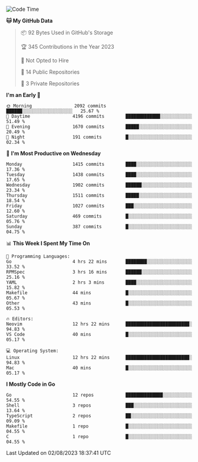<!--START_SECTION:waka-->
![Code Time](http://img.shields.io/badge/Code%20Time-94%20hrs%206%20mins-blue)

**🐱 My GitHub Data** 

> 📦 92 Bytes Used in GitHub's Storage 
 > 
> 🏆 345 Contributions in the Year 2023
 > 
> 🚫 Not Opted to Hire
 > 
> 📜 14 Public Repositories 
 > 
> 🔑 3 Private Repositories 
 > 
**I'm an Early 🐤** 

```text
🌞 Morning                2092 commits        ██████░░░░░░░░░░░░░░░░░░░   25.67 % 
🌆 Daytime                4196 commits        █████████████░░░░░░░░░░░░   51.49 % 
🌃 Evening                1670 commits        █████░░░░░░░░░░░░░░░░░░░░   20.49 % 
🌙 Night                  191 commits         █░░░░░░░░░░░░░░░░░░░░░░░░   02.34 % 
```
📅 **I'm Most Productive on Wednesday** 

```text
Monday                   1415 commits        ████░░░░░░░░░░░░░░░░░░░░░   17.36 % 
Tuesday                  1438 commits        ████░░░░░░░░░░░░░░░░░░░░░   17.65 % 
Wednesday                1902 commits        ██████░░░░░░░░░░░░░░░░░░░   23.34 % 
Thursday                 1511 commits        █████░░░░░░░░░░░░░░░░░░░░   18.54 % 
Friday                   1027 commits        ███░░░░░░░░░░░░░░░░░░░░░░   12.60 % 
Saturday                 469 commits         █░░░░░░░░░░░░░░░░░░░░░░░░   05.76 % 
Sunday                   387 commits         █░░░░░░░░░░░░░░░░░░░░░░░░   04.75 % 
```


📊 **This Week I Spent My Time On** 

```text
💬 Programming Languages: 
Go                       4 hrs 22 mins       ████████░░░░░░░░░░░░░░░░░   33.52 % 
RPMSpec                  3 hrs 16 mins       ██████░░░░░░░░░░░░░░░░░░░   25.16 % 
YAML                     2 hrs 3 mins        ████░░░░░░░░░░░░░░░░░░░░░   15.82 % 
Makefile                 44 mins             █░░░░░░░░░░░░░░░░░░░░░░░░   05.67 % 
Other                    43 mins             █░░░░░░░░░░░░░░░░░░░░░░░░   05.53 % 

🔥 Editors: 
Neovim                   12 hrs 22 mins      ████████████████████████░   94.83 % 
VS Code                  40 mins             █░░░░░░░░░░░░░░░░░░░░░░░░   05.17 % 

💻 Operating System: 
Linux                    12 hrs 22 mins      ████████████████████████░   94.83 % 
Mac                      40 mins             █░░░░░░░░░░░░░░░░░░░░░░░░   05.17 % 
```

**I Mostly Code in Go** 

```text
Go                       12 repos            ██████████████░░░░░░░░░░░   54.55 % 
Shell                    3 repos             ███░░░░░░░░░░░░░░░░░░░░░░   13.64 % 
TypeScript               2 repos             ██░░░░░░░░░░░░░░░░░░░░░░░   09.09 % 
Makefile                 1 repo              █░░░░░░░░░░░░░░░░░░░░░░░░   04.55 % 
C                        1 repo              █░░░░░░░░░░░░░░░░░░░░░░░░   04.55 % 
```




 Last Updated on 02/08/2023 18:37:41 UTC
<!--END_SECTION:waka-->
